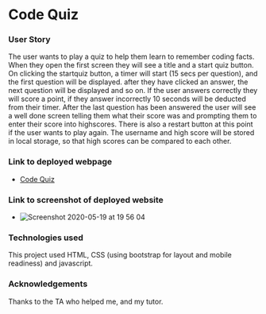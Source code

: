 # Code Quiz

### User Story
The user wants to play a quiz to help them learn to remember coding facts. When they open the first screen they will see a title and a start quiz button. 
On clicking the startquiz button, a timer will start (15 secs per question), and the first question will be displayed. after they have clicked an answer, the next question will be displayed and so on. If the user answers correctly they will score a point, if they answer incorrectly 10 seconds will be deducted from their timer. After the last question has been answered the user will see a well done screen telling them what their score was and prompting them to enter their score into highscores. There is also a restart button at this point if the user wants to play again. The username and high score will be stored in local storage, so that high scores can be compared to each other. 

### Link to deployed webpage
 * [Code Quiz](https://dropcat13.github.io/homework4-codequiz/)

### Link to screenshot of deployed website
 * ![Screenshot 2020-05-19 at 19 56 04](https://user-images.githubusercontent.com/12642091/82389690-d14c2400-9a0a-11ea-94fe-bee54b745dd8.png)

### Technologies used
This project used HTML, CSS (using bootstrap for layout and mobile readiness) and javascript. 

### Acknowledgements 

Thanks to the TA who helped me, and my tutor. 
